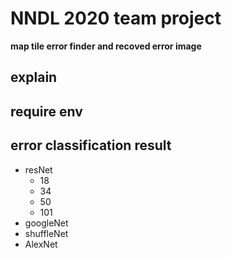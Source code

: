 # NNDL 2020 team project #

**map tile error finder and recoved error image**


## explain ##


## require env ##


## error classification result ##

* resNet
    * 18 
    * 34
    * 50
    * 101
* googleNet
* shuffleNet
* AlexNet
